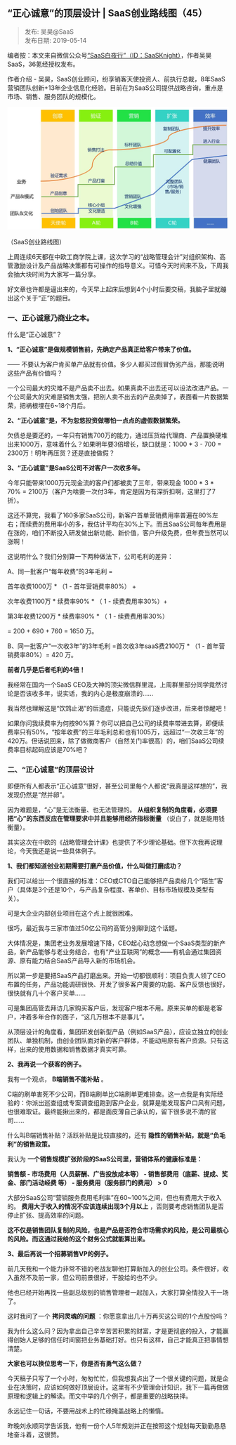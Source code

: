 ## “正心诚意”的顶层设计 | SaaS创业路线图（45）  

> 发布: 吴昊@SaaS  
> 发布日期: 2019-05-14  

编者按：本文来自微信公众号[“SaaS白夜行”（ID：SaaSKnight）](https://mp.weixin.qq.com/s/UsIkJUPZP8p7e89oqQmxGA)，作者吴昊SaaS，36氪经授权发布。

作者介绍 - 吴昊，SaaS创业顾问，纷享销客天使投资人、前执行总裁，8年SaaS营销团队创新+13年企业信息化经验。目前在为SaaS公司提供战略咨询，重点是市场、销售、服务团队的规模化。

![image](images/1905-zxcyddcsjsaascylxt45-0.jpeg)

（SaaS创业路线图）

上周连续6天都在中欧工商学院上课，这次学习的“战略管理会计”对组织架构、高管激励设计及产品战略决策都有可操作的指导意义。可惜今天时间来不及，下周我会抽大块时间为大家写一篇分享。

好文章也许都是逼出来的，今天早上起床后想到4个小时后要交稿，我脑子里就蹦出这个关于“正”的题目。

### 一、正心诚意乃商业之本。

什么是“正心诚意”？

**1、“正心诚意”是做规模销售前，先确定产品真正给客户带来了价值。**

—— 不要认为客户肯买单产品就有价值。多少人都买过假冒伪劣产品，那能说明这些产品有价值吗？

一个公司最大的灾难不是产品卖不出去。如果真卖不出去还可以设法改进产品。一个公司最大的灾难是销售太强，把别人卖不出去的产品卖掉了，表面看一片数据繁荣，把祸根埋在6~18个月后。

**2、“正心诚意”是，不为忽悠投资做哪怕一点点的虚假数据繁荣。**

欠债总是要还的，一年只有销售700万的能力，通过压货给代理商、产品置换硬堆出来1000万，意味着什么？如果明年要3倍增长，缺口就是：1000 \* 3 - 700 = 2300万！明年再压货？还是直接做假？

**3、“正心诚意”是SaaS公司不对客户一次收多年。**

今年只能带来1000万元现金流的客户们都被卖了三年，带来现金 1000 \* 3 \* 70% = 2100万（客户为啥要一次付3年，肯定是因为有深折扣啊，这里打了7折）。

这还不算完，我看了160多家SaaS公司，新客户首单营销费用率普遍在80%左右；而续费的费用率小的多，我估计平均在30%上下。而且SaaS公司每年费用是在涨的，咱们不断投入研发做出新功能、新价值，客户升级免费，但年费当然可以涨啊！

这说明什么？我们分别算一下两种做法下，公司毛利的差异：

A、同一批客户“每年收费”的3年毛利 =

首年收费1000万 \* （1 - 首年营销费率80%） +

次年收费1100万 \* 续费率90% \* （ 1 - 续费费用率30%）+

第3年收费1200万 \* 续费率90% \* （ 1 - 续费费用率30%）

= 200 + 690 + 760 = 1650 万。

B、同一批客户“一次收3年”的3年毛利 =首次收3年saaS费2100万 \* （1 - 首年营销费率80%）= 420 万。

**前者几乎是后者毛利的4倍！**

我经常在国内一个SaaS CEO及大神的顶尖微信群里混，上周群里部分同学竟然讨论是否该收多年，说实话，我的内心是极度崩溃的......

我当然也理解这是“饮鸩止渴”的后遗症，只能说先驱们逐步改进，后来者惊醒吧！

如果你问我续费率为何按90%算？你可以把自己公司的续费率带进去算，即便续费率只有50%，“按年收费”的三年毛利总和也有1005万，远超过“一次收三年”的420万。但话说回来，除了做微商客户（自然关门率很高）的，咱们SaaS公司续费率目标起码应该是70%吧？

### 二、“正心诚意”的顶层设计

即便所有人都表示“正心诚意”很好，甚至公司里每个人都说“我真是这样想的”，我发现仍然是“然并卵”。

因为难题是，“心”是无法衡量、也无法管理的。 **从组织复制的角度看，必须要把“心”的东西反应在管理要求中并且能够用经济指标衡量** （说白了，就是能用钱衡量）。

其实这次在中欧的《战略管理会计课》也提供了不少理论基础。但下次我再说理论，今天我还是说一些具体例子。

**1、我们都知道创业初期需要打磨产品价值，什么叫做打磨成功？**

我们可以给出一个很直接的标准：CEO或CTO自己能够把产品卖给几个“陌生”客户（具体是3个还是10个，与产品复杂程度、客单价、目标市场规模及类型有关）。

可是大企业内部创业项目在这个点上就很困难。

很巧，最近我与三家市值过50亿公司的高管分别聊到这个话题。

大体情况是，集团老业务发展增速下降，CEO起心动念想做一个SaaS类型的新产品，新产品能够与老业务结合，也有“产业互联网”的概念——有机会通过集团资源、原有能力结合SaaS产品导入新的市场机会。

所以第一步是要把SaaS产品打磨出来。开始一切都很顺利：项目负责人领了CEO布置的任务，产品功能调研很快、开发了很多客户需要的功能、客户反馈也很好，很快就有几十个客户买单......

可是集团高管去拜访几家购买客户后，发现客户根本不用。原来买单的都是老客户，冲着多年合作的面子，“这几万根本不是事儿”。

从顶层设计的角度看，集团研发创新型产品（例如SaaS产品），应设立独立的创业团队、单独机制，由创业团队面对新的客户群体，不能动用原有客户资源。只有这样，出来的使用数据和销售数据才真实可靠。

**2、我再说一个获客的例子。**

我有一个观点， **B端销售不能补贴** 。

C端的刷单害死不少公司，而B端刷单比C端刷单更难排查。这一点我是有实际经验的：你派出巡查组或专案调查组跑到客户企业，就算是能发现客户口风有问题，也很难取证。最终能揪出来的，都是面皮薄自己承认的，留下很多说不清的官司......

什么叫B端销售补贴？活跃补贴是比较直接的，还有 **隐性的销售补贴，就是“负毛利”的销售政策。**

我认为 **一个销售规模扩张阶段的SaaS公司里，营销体系的健康标准是：**

**销售额 - 市场费用（人员薪酬、广告投放成本等） - 销售部费用（底薪、提成、奖金、部门活动经费 等） - 服务费用（服务部门的费用） > 0**

大部分SaaS公司“营销服务费用毛利率”在60~100%之间，但也有费用大于收入的。 **费用大于收入的情况不应该连续出现3个月以上** ，否则要考虑销售团队是否停止扩张、提高效率的问题。

**这不仅是销售团队复制的风险，也是产品是否符合市场需求的风险，是公司最核心的风险。而这通过我给的这个财务公式就能算出来。**

**3、最后再说一个招募销售VP的例子。**

前几天我和一个能力非常不错的老战友聊他打算新加入的创业公司。条件很好，收入虽然不及前一家，但公司前景很好，干股给的也不少。

他也已经开始再找一些副总级别的销售管理者一起加入，大家打算全情投入干一场了。

这时我问了一个 **拷问灵魂的问题** ：你愿意拿出几十万再买这公司的1个点股份吗？

我为什么这么问？因为拿出自己辛辛苦苦积累的财富，才是更彻底的投入，才能赢得创始人足够的信任时间窗把业务基础打好。也只有这样，自己才能真正把事情想清楚。

**大家也可以换位思考一下，你是否有勇气这么做？**

今天稿子只写了一个小时，匆匆忙忙，但我想我点出了一个很关键的问题，就是企业在决策时，应该如何做好顶层设计。这里有不少管理会计知识，我下一篇再做做原理和逻辑上的解读。而文中举的几个例子，都是重要的战略抉择。

永远记住一句话，不要用战术上的忙碌掩盖战略上的懒惰。

昨晚刘永顺同学告诉我，他有一份个人5年规划并正在按照这个规划每天勤勤恳恳地奋斗着，这很赞。
